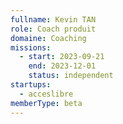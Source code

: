 ```yaml
---
fullname: Kevin TAN
role: Coach produit
domaine: Coaching
missions:
  - start: 2023-09-21
    end: 2023-12-01
    status: independent
startups:
  - acceslibre
memberType: beta
---
```


